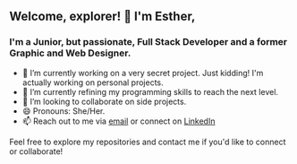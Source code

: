 ## Welcome, explorer! 👋 I'm Esther,
### I'm a Junior, but passionate, Full Stack Developer and a former Graphic and Web Designer.


- 🔭 I’m currently working on a very secret project. Just kidding! I'm actually working on personal projects.
- 🌱 I’m currently refining my programming skills to reach the next level.
- 👯 I’m looking to collaborate on side projects.
- 😄 Pronouns: She/Her.
- 📫 Reach out to me via [email](mailto:your-email@example.com) or connect on [LinkedIn](https://www.linkedin.com/in/esther-garcia-bennassar)

Feel free to explore my repositories and contact me if you'd like to connect or collaborate!


